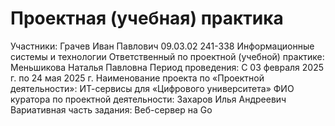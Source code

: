# Проектная (учебная) практика 
Участники: Грачев Иван Павлович 09.03.02 241-338 Информационные системы и технологии 
Ответственный по проектной (учебной) практике: Меньшикова Наталья Павловна
Период проведения: С 03 февраля 2025 г. по 24 мая 2025 г.
Наименование проекта по «Проектной деятельности»: ИТ-сервисы для «Цифрового университета»
ФИО куратора по проектной деятельности: Захаров Илья Андреевич
Вариативная часть задания: Веб-сервер на Go
